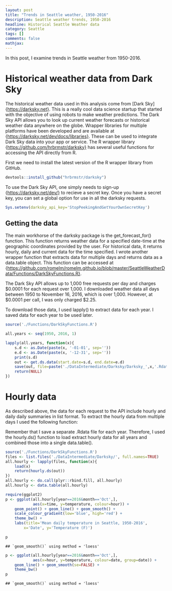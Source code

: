 ```yaml
---
layout: post
title: "Trends in Seattle weather, 1950-2016"
description: Seattle weather trends, 1950-2016
headline: Historical Seattle Weather data
category: Seattle
tags: []
comments: false
mathjax:
---
```


In this post, I examine trends in Seattle weather from 1950-2016.  

# Historical weather data from Dark Sky

The historical weather data used in this analysis come from
[Dark Sky]{https://darksky.net}. This is a really cool data science
startup that started with the objective of using robots to make
weather predictions.  The Dark Sky API allows you to look up current
weather forecasts or historical weather data anywhere on the
globe. Wrapper libraries for multiple platforms have been developed
and are available at {https://darksky.net/dev/docs/libraries}.  These
can be used to integrate Dark Sky data into your app or service.  The
R wrapper library {https://github.com/hrbrmstr/darksky} has several
useful functions for accessing the API directly from R.

First we need to install the latest version of the R wrapper library
from GitHub.


```r
devtools::install_github("hrbrmstr/darksky")
```

To use the Dark Sky API, one simply needs to sign-up
{https://darksky.net/dev/} to recieve a secret key. Once you have a
secret key, you can set a global option for use in all the darksky
requests.


```r
Sys.setenv(darksky_api_key='StopPeekingAndGetYourOwnSecretKey')
```




## Getting the data

The main workhorse of the darksky package is the get_forecast_for()
function.  This function returns weather data for a specified
date-time at the geographic coordinates provided by the user.  For
historical data, it returns hourly, daily and current data for the
time specified. I wrote another wrapper function that extracts data
for multiple days and returns data as a data.table object.  This
function can be accessed at
{https://github.com/romelm/romelm.github.io/blob/master/SeattleWeatherData/Functions/DarkSkyFunctions.R}.

The Dark Sky API allows up to 1,000 free requests per
day and charges $0.0001 for each request over 1,000.  I downloaded
weather data all days between 1950 to November 16, 2016, which is over
1,000.  However, at $0.0001 per call, I was only charged $2.25.

To download those data, I used lapply() to extract data for each year.
I saved data for each year to be used later.


```r
source('./Functions/DarkSkyFunctions.R')

all.years <- seq(1950, 2016, 1)

lapply(all.years, function(x){
    s.d <- as.Date(paste(x, '-01-01', sep=''))
    e.d <- as.Date(paste(x, '-12-31', sep=''))
    print(s.d)
    out <- get.ds.data(start.date=s.d, end.date=e.d)
    save(out, file=paste('./DataIntermediate/Darksky/Darksky_',x,'.Rdata', sep=''))
    return(NULL)
})
```

# Hourly data

As described above, the data for each request to the API include
hourly and daily daily summaries in list format.  To extract the
hourly data from multiple days I used the following function:

Remember that I save a separate .Rdata file for each year.  Therefore,
I used the hourly.ds() function to load extract hourly data for all
years and combined those into a single data.table().


```r
source('./Functions/DarkSkyFunctions.R')
files <- list.files('./DataIntermediate/Darksky/', full.names=TRUE)
all.hourly <- lapply(files, function(x){
    load(x)
    return(hourly.ds(out))
})
all.hourly <- do.call(plyr::rbind.fill, all.hourly)
all.hourly <- data.table(all.hourly)
```



```r
require(ggplot2)
p <- ggplot(all.hourly[year==2016&month=='Oct',],
            aes(x=time, y=temperature, colour=hour)) +
    geom_point() + geom_line() + geom_smooth() +
    scale_colour_gradient(low='blue', high='red') +
    theme_bw() +
    labs(title='Mean daily temperature in Seattle, 1950-2016',
        x='Date', y='Temperature (F)')

p
```

```
## `geom_smooth()` using method = 'loess'
```



```r
p <- ggplot(all.hourly[year==2016&month=='Oct',],
            aes(x=hour, y=temperature, colour=date, group=date)) +
    geom_line() + geom_smooth(se=FALSE) +
    theme_bw()
p
```

```
## `geom_smooth()` using method = 'loess'
```


